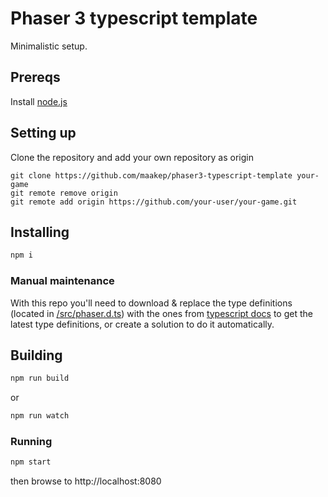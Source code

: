 # Phaser 3 typescript template
Minimalistic setup.

## Prereqs

Install [node.js](https://nodejs.org/en/)

## Setting up
Clone the repository and add your own repository as origin
```git
git clone https://github.com/maakep/phaser3-typescript-template your-game
git remote remove origin
git remote add origin https://github.com/your-user/your-game.git
```


## Installing
```sh
npm i
```
### Manual maintenance
With this repo you'll need to download & replace the type definitions (located in [/src/phaser.d.ts](https://github.com/maakep/phaser3-typescript-template/tree/master/src)) with the ones from [typescript docs](https://github.com/photonstorm/phaser3-docs/tree/master/typescript) to get the latest type definitions, or create a solution to do it automatically. 

## Building

```sh
npm run build
```
or
```sh
npm run watch
```

### Running

```sh
npm start
```
then browse to http://localhost:8080


